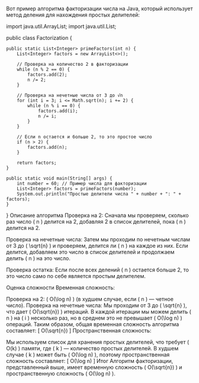 Вот пример алгоритма факторизации числа на Java, который использует метод деления для нахождения простых делителей:

import java.util.ArrayList;
import java.util.List;

public class Factorization {

    public static List<Integer> primeFactors(int n) {
        List<Integer> factors = new ArrayList<>();

        // Проверка на количество 2 в факторизации
        while (n % 2 == 0) {
            factors.add(2);
            n /= 2;
        }

        // Проверка на нечетные числа от 3 до √n
        for (int i = 3; i <= Math.sqrt(n); i += 2) {
            while (n % i == 0) {
                factors.add(i);
                n /= i;
            }
        }

        // Если n остается и больше 2, то это простое число
        if (n > 2) {
            factors.add(n);
        }

        return factors;
    }

    public static void main(String[] args) {
        int number = 60; // Пример числа для факторизации
        List<Integer> factors = primeFactors(number);
        System.out.println("Простые делители числа " + number + ": " + factors);
    }
}
Описание алгоритма
Проверка на 2: Сначала мы проверяем, сколько раз число ( n ) делится на 2, добавляя 2 в список делителей, пока ( n ) делится на 2.

Проверка на нечетные числа: Затем мы проходим по нечетным числам от 3 до ( \sqrt{n} ) и проверяем, делится ли ( n ) на каждое из них. Если делится, добавляем это число в список делителей и продолжаем делить ( n ) на это число.

Проверка остатка: Если после всех делений ( n ) остается больше 2, то это число само по себе является простым делителем.

Оценка сложности
Временная сложность:

Проверка на 2: ( O(\log n) ) (в худшем случае, если ( n ) — четное число).
Проверка на нечетные числа: Мы проходим от 3 до ( \sqrt{n} ), что дает ( O(\sqrt{n}) ) итераций. В каждой итерации мы можем делить ( n ) на ( i ) несколько раз, но в среднем это не превышает ( O(\log n) ) операций.
Таким образом, общая временная сложность алгоритма составляет: [ O(\sqrt{n}) ]
Пространственная сложность:

Мы используем список для хранения простых делителей, что требует ( O(k) ) памяти, где ( k ) — количество простых делителей. В худшем случае ( k ) может быть ( O(\log n) ), поэтому пространственная сложность составляет: [ O(\log n) ]
Итог
Алгоритм факторизации, представленный выше, имеет временную сложность ( O(\sqrt{n}) ) и пространственную сложность ( O(\log n) ).